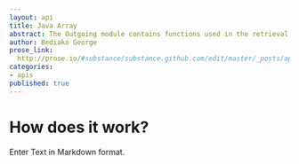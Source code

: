 ```yaml
---
layout: api
title: Java Array
abstract: The Outgoing module contains functions used in the retrieval of data. Typically this is used when getting or collecting data from the datastore.
author: Bediako George
prose_link:
  http://prose.io/#substance/substance.github.com/edit/master/_posts/apis/0100-01-06-outgoing.md
categories:
- apis
published: true
---
```


# How does it work?

Enter Text in Markdown format.